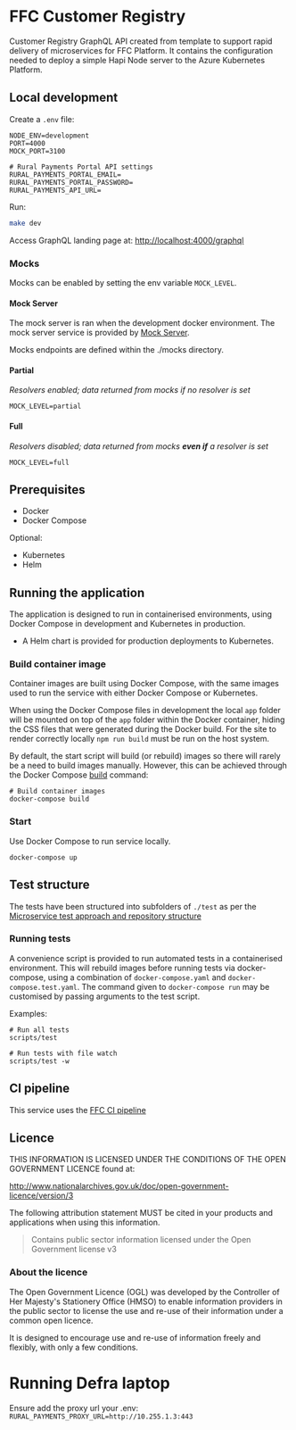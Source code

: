 # FFC Customer Registry

Customer Registry GraphQL API created from template to support rapid delivery of microservices for FFC Platform. 
It contains the configuration needed to deploy a simple Hapi Node server to the Azure Kubernetes Platform.


## Local development
Create a `.env` file:

```env
NODE_ENV=development
PORT=4000
MOCK_PORT=3100

# Rural Payments Portal API settings
RURAL_PAYMENTS_PORTAL_EMAIL=
RURAL_PAYMENTS_PORTAL_PASSWORD=
RURAL_PAYMENTS_API_URL=
```

Run:

```bash
make dev
```

Access GraphQL landing page at: [http://localhost:4000/graphql](http://localhost:4000/graphql)

### Mocks

Mocks can be enabled by setting the env variable `MOCK_LEVEL`.

#### Mock Server
The mock server is ran when the development docker environment. The mock server service is provided by [Mock Server](https://www.mocks-server.org/).

Mocks endpoints are defined within the ./mocks directory.


#### Partial
_Resolvers enabled; data returned from mocks if no resolver is set_

```env
MOCK_LEVEL=partial
```

#### Full 
_Resolvers disabled; data returned from mocks **even if** a resolver is set_

```env
MOCK_LEVEL=full
```

## Prerequisites
- Docker
- Docker Compose

Optional:
- Kubernetes
- Helm

## Running the application

The application is designed to run in containerised environments, using Docker Compose in development and Kubernetes in production.

- A Helm chart is provided for production deployments to Kubernetes.

### Build container image

Container images are built using Docker Compose, with the same images used to run the service with either Docker Compose or Kubernetes.

When using the Docker Compose files in development the local `app` folder will
be mounted on top of the `app` folder within the Docker container, hiding the CSS files that were generated during the Docker build.  For the site to render correctly locally `npm run build` must be run on the host system.


By default, the start script will build (or rebuild) images so there will
rarely be a need to build images manually. However, this can be achieved
through the Docker Compose
[build](https://docs.docker.com/compose/reference/build/) command:

```
# Build container images
docker-compose build
```

### Start

Use Docker Compose to run service locally.

```
docker-compose up
```

## Test structure

The tests have been structured into subfolders of `./test` as per the
[Microservice test approach and repository structure](https://eaflood.atlassian.net/wiki/spaces/FPS/pages/1845396477/Microservice+test+approach+and+repository+structure)

### Running tests

A convenience script is provided to run automated tests in a containerised
environment. This will rebuild images before running tests via docker-compose,
using a combination of `docker-compose.yaml` and `docker-compose.test.yaml`.
The command given to `docker-compose run` may be customised by passing
arguments to the test script.

Examples:

```
# Run all tests
scripts/test

# Run tests with file watch
scripts/test -w
```

## CI pipeline

This service uses the [FFC CI pipeline](https://github.com/DEFRA/ffc-jenkins-pipeline-library)

## Licence

THIS INFORMATION IS LICENSED UNDER THE CONDITIONS OF THE OPEN GOVERNMENT LICENCE found at:

<http://www.nationalarchives.gov.uk/doc/open-government-licence/version/3>

The following attribution statement MUST be cited in your products and applications when using this information.

> Contains public sector information licensed under the Open Government license v3

### About the licence

The Open Government Licence (OGL) was developed by the Controller of Her Majesty's Stationery Office (HMSO) to enable information providers in the public sector to license the use and re-use of their information under a common open licence.

It is designed to encourage use and re-use of information freely and flexibly, with only a few conditions.

# Running Defra laptop

Ensure add the proxy url your .env: `RURAL_PAYMENTS_PROXY_URL=http://10.255.1.3:443`